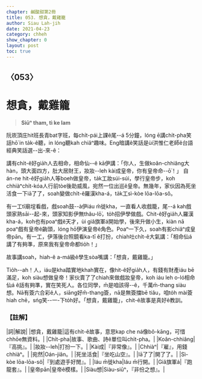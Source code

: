 ```yaml
---
chapter: 鹹酸甜第2冊
title: 053. 想貪，戴雞籠
author: Siau Lah-jih
date: 2021-04-23
category: chheh
show_chapter: 0
layout: post
toc: true
---
```


## 〈053〉
# 想貪，戴雞籠
> **Siūⁿ tham, tì ke lam**

阮崁頂庄hit班長青bat字班，每chi̍t-pái上課ê尾--á 5分鐘，lóng ē講chi̍t-pha笑話hō͘ in ta̍k-ê聽，in lóng聽kah chiâⁿ趣味。Eng暗講ê笑話是ùi洪惟仁老師ê台語經典笑話選--出-來-ê：

講有chi̍t-ê好gia̍h人去相命，相命仙--ê kā伊講：「你人，生做koân-chhiâng大hàn，頭大面四方，肚大居財王，妝妝--leh kài成皇帝，你有皇帝命--ō͘！」
自án-ne hit-ê好gia̍h人等boeh做皇帝，ta̍k工妝súi-súi，學行皇帝步，koh chhiàⁿchi̍t-kóa人行前tòe後助威風，宛然一位出巡ê皇帝。無幾年，家伙因為死坐活食一下iā了了，soah變做chi̍t-ê羅漢kha-á，ta̍k工sì-kòe lōa-lōa-sô。

有一工tī廟埕看戲，戲soah鼓--à伊iáu m̄徙kha，一直看人收戲籠，尾--á kah戲頭家熟sāi--起-來，頭家知影伊無thâu-lō͘，to̍h招伊學做戲。Chit-ê好gia̍h人羅漢kha-á，koh也有poaⁿ戲ê天才，ùi giâ旗軍á開始學，後來升做小生，kiàn nā poaⁿ戲有皇帝ê齣頭，lóng hō͘伊演皇帝ê角色。Poaⁿ一下久，soah有影chiâⁿ成皇帝pān。有一工，伊落後台照鏡看ka-tī ê打扮，chiah吐chi̍t-ê大氣講：「相命仙á講了有夠準，原來我有皇帝命都tio̍h！」

故事講soah，hiah-ê a-má級ê學生sòa嘴講：「想貪，戴雞籠。」

Tio̍h--ah！人，iáu是kha踏實地khah實在，像hit-ê好gia̍h人，有錢有財產iáu bē滿足，koh siàu想做皇帝！家伙賣了了chiah來做戲妝皇帝，koh iáu leh o-ló相命仙á ê話有夠準，實在笑死人。各位同學，m̄是咱該得--ê，千萬m̄-thang siàu想。Nā有簽六合彩ê人，siāng好m̄-thang簽，nā是無簽擋bē tiâu，咱to̍h mài簽hiah chē，sńg笑--一-下to̍h好。「想貪，戴雞籠」，chit-ê故事是真好ê教訓。

### 【註解】

|詞|解說|
|想貪，戴雞籠|這有chi̍t-ê故事，意思kap che ná像bô-kāng，可惜chhōe無資料。|
|Chi̍t-pha|故事、歌曲、詩ê單位叫chi̍t-pha。|
|Koân-chhiâng|『高挑』。|
|妝妝--leh|打扮一下。|
|Kài成|『非常像』。|
|Chhiàⁿ|『雇』，用錢chhiàⁿ。|
|宛然|Oán-jiân。|
|死坐活食|『坐吃山空』。|
|Iā了了|開了了。|
|Sì-kòe lōa-lōa-sô|『到處遊手好閒』。|
|Iáu m̄徙kha|Iáu m̄行開。|
|Giâ旗軍á|『跑龍套』。|
|皇帝pān|皇帝ê模樣。|
|Siàu想|Siàu-siūⁿ，『非份之想』。|
